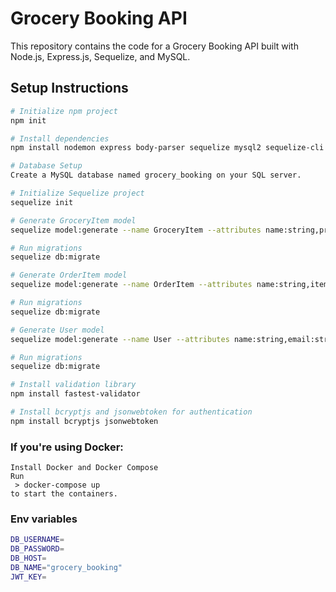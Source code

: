 # Grocery Booking API

This repository contains the code for a Grocery Booking API built with Node.js, Express.js, Sequelize, and MySQL.

## Setup Instructions

```bash
# Initialize npm project
npm init

# Install dependencies
npm install nodemon express body-parser sequelize mysql2 sequelize-cli fastest-validator bcryptjs jsonwebtoken

# Database Setup
Create a MySQL database named grocery_booking on your SQL server.

# Initialize Sequelize project
sequelize init

# Generate GroceryItem model
sequelize model:generate --name GroceryItem --attributes name:string,price:float,inventory:integer

# Run migrations
sequelize db:migrate

# Generate OrderItem model
sequelize model:generate --name OrderItem --attributes name:string,itemId:integer,quantity:integer

# Run migrations
sequelize db:migrate

# Generate User model
sequelize model:generate --name User --attributes name:string,email:string,password:string

# Run migrations
sequelize db:migrate

# Install validation library
npm install fastest-validator

# Install bcryptjs and jsonwebtoken for authentication
npm install bcryptjs jsonwebtoken

```
### If you're using Docker:
```
Install Docker and Docker Compose
Run
 > docker-compose up
to start the containers.
```



### Env variables
```bash
DB_USERNAME=
DB_PASSWORD=
DB_HOST=
DB_NAME="grocery_booking"
JWT_KEY=

```
